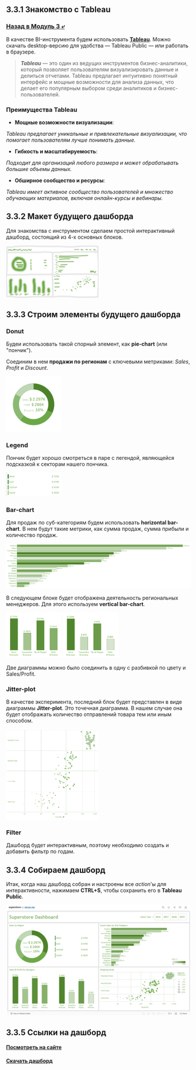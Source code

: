 ## 3.3.1 Знакомство с Tableau

### [Назад в Модуль 3 ⤶](/data/Module3/readme.md)

В качестве BI-инструмента будем использовать **[Tableau](https://www.tableau.com/)**. Можно скачать desktop-версию 
для удобства — Tableau Public — или работать в браузере.

> ***Tableau*** — это один из ведущих инструментов бизнес-аналитики, который позволяет пользователям визуализировать 
> данные и делиться отчетами. Tableau предлагает интуитивно понятный интерфейс и мощные возможности для анализа данных, 
> что делает его популярным выбором среди аналитиков и бизнес-пользователей.

### Преимущества Tableau
- **Мощные возможности визуализации**:

_Tableau предлагает уникальные и привлекательные визуализации, что помогает пользователям лучше понимать данные._

- **Гибкость и масштабируемость**:

_Подходит для организаций любого размера и может обрабатывать большие объемы данных._

- **Обширное сообщество и ресурсы**:

_Tableau имеет активное сообщество пользователей и множество обучающих материалов, включая онлайн-курсы и вебинары._

## 3.3.2 Макет будущего дашборда
Для знакомства с инструментом сделаем простой интерактивный дашборд, состоящий из 4-х основных блоков.

<img src="/DE-101/Module3/img/maket_tp.png" width="50%">

## 3.3.3 Строим элементы будущего дашборда
### Donut
Будеи использовать такой спорный элемент, как **pie-chart** (или "пончик"). 

Соединим в нем **продажи по регионам** с ключевыми метриками: _Sales_, _Profit_ и _Discount_.

<img src="/DE-101/Module3/img/donut_tp.png" width="30%">

### Legend
Пончик будет хорошо смотреться в паре с легендой, являющейся подсказкой к секторам нашего пончика.

<img src="/DE-101/Module3/img/legend_tp.png" width="30%">

### Bar-chart
Для продаж по суб-категориям будем использовать **horizontal bar-chart**. В нем будут такие метрики, как сумма продаж, 
сумма прибыли и количество продаж.

<img src="/DE-101/Module3/img/bar_sub_tp.png">

В следующем блоке будет отображена деятельность региональных менеджеров. Для этого используем **vertical bar-chart**.

<img src="/DE-101/Module3/img/bar_sales_tp.png" width="30%">

<img src="/DE-101/Module3/img/bar_profit_tp.png" width="30%">

Две диаграммы можно было соединить в одну с разбивкой по цвету и Sales/Profit.

### Jitter-plot
В качестве эксперимента, последний блок будет представлен в виде диаграммы **Jitter-plot**. Это точечная диаграмма. 
В нашем случае она будет отображать количество отправлений товара тем или иным способом.

<img src="/DE-101/Module3/img/jitter_tp.png" width="50%">

### Filter
Дашборд будет интерактивным, поэтому необходимо создать и добавить фильтр по годам.

## 3.3.4 Собираем дашборд
Итак, когда наш дашборд собран и настроены все *action*'ы для интерактивности, нажимаем **CTRL+S**, чтобы сохранить
его в **Tableau Public**.

<img src="/DE-101/Module3/img/dashboard_tp.png" width="100%">

## 3.3.5 Ссылки на дашборд
#### [Посмотреть на сайте](https://public.tableau.com/app/profile/adrian.hel7121/viz/superstore_17462750560080/Dashboard)

#### [Скачать дашборд](/data/Module3/data/tableau/superstore.twbx)